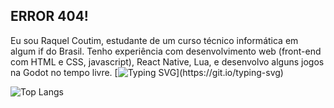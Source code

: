 ## ERROR 404!
Eu sou Raquel Coutim, estudante de um curso técnico informática em algum if do Brasil.
Tenho experiência com desenvolvimento web (front-end com HTML e CSS, javascript), React Native, Lua, e desenvolvo alguns jogos na Godot no tempo livre.
[![Typing SVG](https://readme-typing-svg.herokuapp.com?font=Fira+Code&size=30&pause=1000&color=70A5FD&center=true&width=600&height=100&lines=Hello+World!;Meu+nome+é+Raquel+;Eu+programo+no+tempo+livre;Confira+meus+projetos+aqui+!)](https://git.io/typing-svg)

![Top Langs](https://github-readme-stats-git-masterrstaa-rickstaa.vercel.app/api/top-langs/?username=Adrianof1&bg_color=000&border_color=30A3DC&title_color=E94D5F&text_color=FFF)



<!--
**raquelcoutim/raquelcoutim** is a ✨ _special_ ✨ repository because its `README.md` (this file) appears on your GitHub profile.

Here are some ideas to get you started:

- 🔭 I’m currently working on ...
- 🌱 I’m currently learning ...
- 👯 I’m looking to collaborate on ...
- 🤔 I’m looking for help with ...
- 💬 Ask me about ...
- 📫 How to reach me: ...
- 😄 Pronouns: ...
- ⚡ Fun fact: ...
-->
